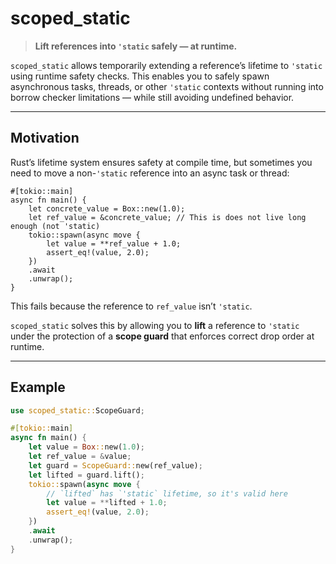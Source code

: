 # scoped_static

> **Lift references into `'static` safely — at runtime.**

`scoped_static` allows temporarily extending a reference’s lifetime to `'static` using runtime safety checks.
This enables you to safely spawn asynchronous tasks, threads, or other `'static` contexts without running into borrow checker limitations — while still avoiding undefined behavior.

---

## Motivation

Rust’s lifetime system ensures safety at compile time, but sometimes you need to move a non-`'static` reference into an async task or thread:

```rust,ignore
#[tokio::main]
async fn main() {
    let concrete_value = Box::new(1.0);
    let ref_value = &concrete_value; // This is does not live long enough (not 'static)
    tokio::spawn(async move {
        let value = **ref_value + 1.0;
        assert_eq!(value, 2.0);
    })
    .await
    .unwrap();
}
```

This fails because the reference to `ref_value` isn’t `'static`.

`scoped_static` solves this by allowing you to **lift** a reference to `'static` under the protection of a **scope guard** that enforces correct drop order at runtime.

---

## Example

```rust
use scoped_static::ScopeGuard;

#[tokio::main]
async fn main() {
    let value = Box::new(1.0);
    let ref_value = &value;
    let guard = ScopeGuard::new(ref_value);
    let lifted = guard.lift();
    tokio::spawn(async move {
        // `lifted` has `'static` lifetime, so it's valid here
        let value = **lifted + 1.0;
        assert_eq!(value, 2.0);
    })
    .await
    .unwrap();
}
```
